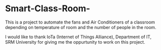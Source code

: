 # Smart-Class-Room-
This is a project to automate the fans and Air Conditioners of a classroom depending on temperature of room and the number of people in the room. 

I would like to thank IoTa (Internet of Things Alliance), Department of IT, SRM University for giving me the oppurtunity to work on this project.
